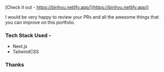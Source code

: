 
[Check it out - https://binhvu.netlify.app/](https://binhvu.netlify.app/)

I would be very happy to review your PRs and all the awesome things that you can improve on this portfolio.


### Tech Stack Used - 
- Next.js
- TailwindCSS


### Thanks






